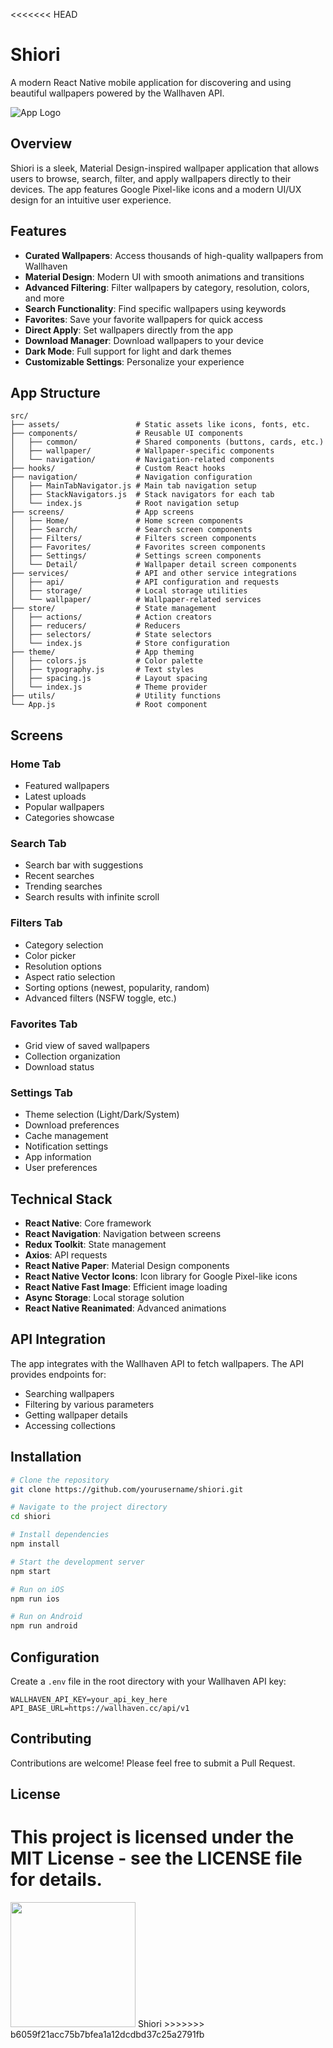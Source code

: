 <<<<<<< HEAD
# Shiori

A modern React Native mobile application for discovering and using beautiful wallpapers powered by the Wallhaven API.

![App Logo](/api/placeholder/200/200)

## Overview

Shiori is a sleek, Material Design-inspired wallpaper application that allows users to browse, search, filter, and apply wallpapers directly to their devices. The app features Google Pixel-like icons and a modern UI/UX design for an intuitive user experience.

## Features

- **Curated Wallpapers**: Access thousands of high-quality wallpapers from Wallhaven
- **Material Design**: Modern UI with smooth animations and transitions
- **Advanced Filtering**: Filter wallpapers by category, resolution, colors, and more
- **Search Functionality**: Find specific wallpapers using keywords
- **Favorites**: Save your favorite wallpapers for quick access
- **Direct Apply**: Set wallpapers directly from the app
- **Download Manager**: Download wallpapers to your device
- **Dark Mode**: Full support for light and dark themes
- **Customizable Settings**: Personalize your experience

## App Structure

```
src/
├── assets/                 # Static assets like icons, fonts, etc.
├── components/             # Reusable UI components
│   ├── common/             # Shared components (buttons, cards, etc.)
│   ├── wallpaper/          # Wallpaper-specific components
│   └── navigation/         # Navigation-related components
├── hooks/                  # Custom React hooks
├── navigation/             # Navigation configuration
│   ├── MainTabNavigator.js # Main tab navigation setup
│   ├── StackNavigators.js  # Stack navigators for each tab
│   └── index.js            # Root navigation setup
├── screens/                # App screens
│   ├── Home/               # Home screen components
│   ├── Search/             # Search screen components
│   ├── Filters/            # Filters screen components
│   ├── Favorites/          # Favorites screen components
│   ├── Settings/           # Settings screen components
│   └── Detail/             # Wallpaper detail screen components
├── services/               # API and other service integrations
│   ├── api/                # API configuration and requests
│   ├── storage/            # Local storage utilities
│   └── wallpaper/          # Wallpaper-related services
├── store/                  # State management
│   ├── actions/            # Action creators
│   ├── reducers/           # Reducers
│   ├── selectors/          # State selectors
│   └── index.js            # Store configuration
├── theme/                  # App theming
│   ├── colors.js           # Color palette
│   ├── typography.js       # Text styles
│   ├── spacing.js          # Layout spacing
│   └── index.js            # Theme provider
├── utils/                  # Utility functions
└── App.js                  # Root component
```

## Screens

### Home Tab
- Featured wallpapers
- Latest uploads
- Popular wallpapers
- Categories showcase

### Search Tab
- Search bar with suggestions
- Recent searches
- Trending searches
- Search results with infinite scroll

### Filters Tab
- Category selection
- Color picker
- Resolution options
- Aspect ratio selection
- Sorting options (newest, popularity, random)
- Advanced filters (NSFW toggle, etc.)

### Favorites Tab
- Grid view of saved wallpapers
- Collection organization
- Download status

### Settings Tab
- Theme selection (Light/Dark/System)
- Download preferences
- Cache management
- Notification settings
- App information
- User preferences

## Technical Stack

- **React Native**: Core framework
- **React Navigation**: Navigation between screens
- **Redux Toolkit**: State management
- **Axios**: API requests
- **React Native Paper**: Material Design components
- **React Native Vector Icons**: Icon library for Google Pixel-like icons
- **React Native Fast Image**: Efficient image loading
- **Async Storage**: Local storage solution
- **React Native Reanimated**: Advanced animations

## API Integration

The app integrates with the Wallhaven API to fetch wallpapers. The API provides endpoints for:

- Searching wallpapers
- Filtering by various parameters
- Getting wallpaper details
- Accessing collections

## Installation

```bash
# Clone the repository
git clone https://github.com/yourusername/shiori.git

# Navigate to the project directory
cd shiori

# Install dependencies
npm install

# Start the development server
npm start

# Run on iOS
npm run ios

# Run on Android
npm run android
```

## Configuration

Create a `.env` file in the root directory with your Wallhaven API key:

```
WALLHAVEN_API_KEY=your_api_key_here
API_BASE_URL=https://wallhaven.cc/api/v1
```

## Contributing

Contributions are welcome! Please feel free to submit a Pull Request.

## License

This project is licensed under the MIT License - see the LICENSE file for details.
=======
<img src="https://github.com/user-attachments/assets/e0e37a93-f1c6-4478-88c8-eb39cfc5cd45" width="200" />
Shiori
>>>>>>> b6059f21acc75b7bfea1a12dcdbd37c25a2791fb
